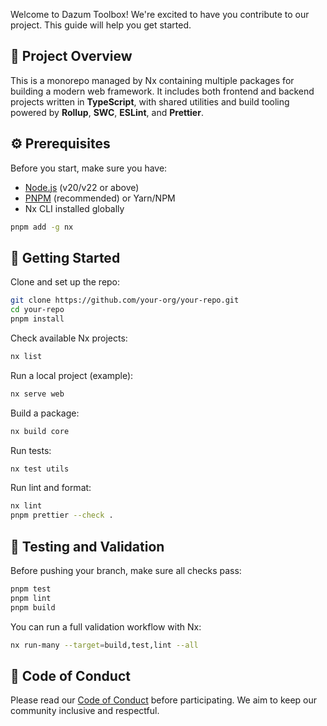 Welcome to Dazum Toolbox! We're excited to have you contribute to our project.
This guide will help you get started.

## 🧩 Project Overview

This is a monorepo managed by Nx
containing multiple packages for building a modern web framework.
It includes both frontend and backend projects written in **TypeScript**, with shared utilities and build tooling powered by **Rollup**, **SWC**, **ESLint**, and **Prettier**.

## ⚙️ Prerequisites

Before you start, make sure you have:

- [Node.js](https://nodejs.org) (v20/v22 or above)
- [PNPM](https://pnpm.io) (recommended) or Yarn/NPM
- Nx CLI installed globally

```bash
pnpm add -g nx
```

## 🚀 Getting Started

Clone and set up the repo:

```bash
git clone https://github.com/your-org/your-repo.git
cd your-repo
pnpm install
```

Check available Nx projects:

```bash
nx list
```

Run a local project (example):

```bash
nx serve web
```

Build a package:

```bash
nx build core
```

Run tests:

```bash
nx test utils
```

Run lint and format:

```bash
nx lint
pnpm prettier --check .
```

## 🧪 Testing and Validation

Before pushing your branch, make sure all checks pass:

```bash
pnpm test
pnpm lint
pnpm build
```

You can run a full validation workflow with Nx:

```bash
nx run-many --target=build,test,lint --all
```

## 🤝 Code of Conduct

Please read our [Code of Conduct](./CODE_OF_CONDUCT.md) before participating.
We aim to keep our community inclusive and respectful.
